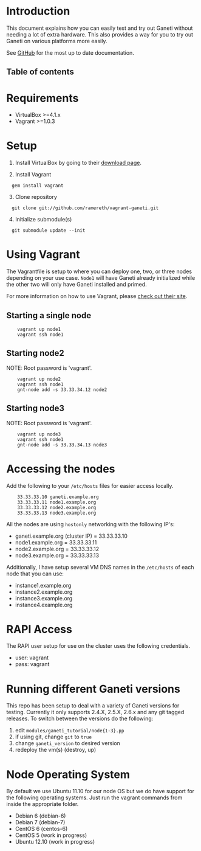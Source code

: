 <h1> Introduction </h1>

This document explains how you can easily test and try out Ganeti without needing a lot of extra hardware. This also provides a way for you to try out Ganeti on various platforms more easily.

See [GitHub](https://github.com/ramereth/vagrant-ganeti) for the most up to date documentation.

<h2>Table of contents</h2>


# Requirements #

  * VirtualBox >=4.1.x
  * Vagrant >=1.0.3

# Setup #

1. Install VirtualBox by going to their [download page](https://www.virtualbox.org/wiki/Downloads).

2. Install Vagrant
```
  gem install vagrant
```

3. Clone repository
```
  git clone git://github.com/ramereth/vagrant-ganeti.git
```

4. Initialize submodule(s)
```
  git submodule update --init
```

# Using Vagrant #

The Vagrantfile is setup to where you can deploy one, two, or three nodes depending on your use case. `Node1` will have Ganeti already initialized while the other two will only have Ganeti installed and primed.

For more information on how to use Vagrant, please [check out their site](http://vagrantup.com/docs/index.html).

## Starting a single node ##
```
    vagrant up node1
    vagrant ssh node1
```

## Starting node2 ##

NOTE: Root password is 'vagrant'.
```
    vagrant up node2
    vagrant ssh node1
    gnt-node add -s 33.33.34.12 node2
```

## Starting node3 ##

NOTE: Root password is 'vagrant'.
```
    vagrant up node3
    vagrant ssh node1
    gnt-node add -s 33.33.34.13 node3
```

# Accessing the nodes #

Add the following to your `/etc/hosts` files for easier access locally.
```
    33.33.33.10 ganeti.example.org
    33.33.33.11 node1.example.org
    33.33.33.12 node2.example.org
    33.33.33.13 node3.example.org
```

All the nodes are using `hostonly` networking with the following IP's:

  * ganeti.example.org (cluster IP) = 33.33.33.10
  * node1.example.org = 33.33.33.11
  * node2.example.org = 33.33.33.12
  * node3.example.org = 33.33.33.13

Additionally, I have setup several VM DNS names in the `/etc/hosts` of each node that you can use:

  * instance1.example.org
  * instance2.example.org
  * instance3.example.org
  * instance4.example.org

# RAPI Access #

The RAPI user setup for use on the cluster uses the following credentials.

  * user: vagrant
  * pass: vagrant

# Running different Ganeti versions #

This repo has been setup to deal with a variety of Ganeti versions for testing. Currently it only supports 2.4.X, 2.5.X, 2.6.x and any git tagged releases. To switch between the versions do the following:

  1. edit `modules/ganeti_tutorial/node{1-3}.pp`
  1. if using git, change `git` to `true`
  1. change `ganeti_version` to desired version
  1. redeploy the vm(s) (destroy, up)

# Node Operating System #

By default we use Ubuntu 11.10 for our node OS but we do have support for the following operating systems. Just run the vagrant commands from inside the appropriate folder.

  * Debian 6 (debian-6)
  * Debian 7 (debian-7)
  * CentOS 6 (centos-6)
  * CentOS 5 (work in progress)
  * Ubuntu 12.10 (work in progress)